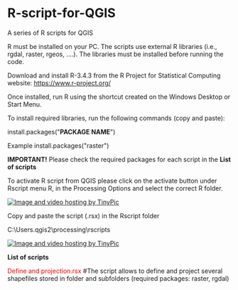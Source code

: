 # R-script-for-QGIS
A series of R scripts for QGIS 

R must be installed on your PC. The scripts use external R libraries (i.e., rgdal, raster, rgeos, ....). The libraries must be installed before running the code.

Download and install R-3.4.3 from the R Project for Statistical Computing website: https://www.r-project.org/

Once installed, run R using the shortcut created on the Windows Desktop or Start Menu.

To install required libraries, run the following commands (copy and paste):

install.packages("<b>PACKAGE NAME</b>")

Example
install.packages("raster")

<b>IMPORTANT!</b>
Please check the required packages for each script in the <b>List of scripts</b>

To activate R script from QGIS please click on the activate button under Rscript menu R, in the Processing Options and select the correct R folder.

<a href="http://it.tinypic.com?ref=jrp6zc" target="_blank"><img src="http://i67.tinypic.com/jrp6zc.jpg" border="0" alt="Image and video hosting by TinyPic"></a>

Copy and paste the script (.rsx) in the Rscript folder

C:\Users\.qgis2\processing\rscripts

<a href="http://it.tinypic.com?ref=fu9stj" target="_blank"><img src="http://i64.tinypic.com/fu9stj.jpg" border="0" alt="Image and video hosting by TinyPic"></a>

<b>List of scripts</b>

<font color="red">Define and projection.rsx</font> #The script allows to define and project several shapefiles stored in folder and subfolders (required packages: raster, rgdal)
